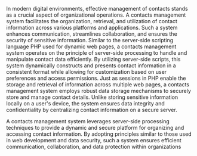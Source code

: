 In modern digital environments, effective management of contacts stands as a crucial aspect of organizational operations. A contacts management system facilitates the organization, retrieval, and utilization of contact information across various platforms and applications. Such a system enhances communication, streamlines collaboration, and ensures the security of sensitive information. Similar to the server-side scripting language PHP used for dynamic web pages, a contacts management system operates on the principle of server-side processing to handle and manipulate contact data efficiently. By utilizing server-side scripts, this system dynamically constructs and presents contact information in a consistent format while allowing for customization based on user preferences and access permissions. Just as sessions in PHP enable the storage and retrieval of information across multiple web pages, a contacts management system employs robust data storage mechanisms to securely store and manage contact details. Unlike storing sensitive information locally on a user's device, the system ensures data integrity and confidentiality by centralizing contact information on a secure server.

A contacts management system leverages server-side processing techniques to provide a dynamic and secure platform for organizing and accessing contact information. By adopting principles similar to those used in web development and data security, such a system ensures efficient communication, collaboration, and data protection within organizations


